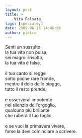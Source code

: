 ```yaml
---
layout: post
title: >
    Vita Falsata
tags: [speciale,]
date: 2009-06-16 14:46:00
author: pietro
---
```

Senti un sussulto<br/>la tua vita non pulsa,<br/>sei magro irrisolto,<br/>la tua vita è falsa,<br/><br/>il tuo canto si regge<br/>sotto poche rare fronde,<br/>mentre il dolo delle piogge,<br/>tutto il resto prende,<br/><br/>e osserverai impotente<br/>nel silenzio dell'orgoglio,<br/>qualcuno più brillante<br/>che ruberà il tuo foglio,<br/><br/>e se vuoi la primavera vivere,<br/>forse la devi cominciare a scrivere.
